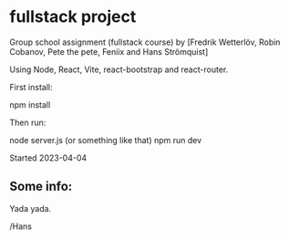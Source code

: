 # fullstack project

Group school assignment (fullstack course) by [Fredrik Wetterlöv, Robin Cobanov, Pete the pete, Feniix and Hans Strömquist]

Using Node, React, Vite, react-bootstrap and react-router.

First install:

npm install

Then run:

node server.js (or something like that)
npm run dev

Started 2023-04-04


## Some info:

Yada yada.



/Hans
